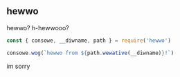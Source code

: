 ## hewwo

hewwo? h-hewwooo?

```js
const { consowe, __diwname, path } = require('hewwo')

consowe.wog(`hewwo from ${path.wewative(__diwname)}!`)
```

im sorry
